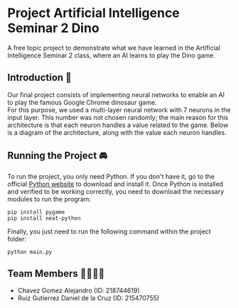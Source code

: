 # Project Artificial Intelligence Seminar 2 Dino

A free topic project to demonstrate what we have learned in the Artificial Intelligence Seminar 2 class, where an AI learns to play the Dino game.

## Introduction 🚀
Our final project consists of implementing neural networks to enable an AI to play the famous Google Chrome dinosaur game. <br>
For this purpose, we used a multi-layer neural network with 7 neurons in the input layer. This number was not chosen randomly; the main reason for this architecture is that each neuron handles a value related to the game. Below is a diagram of the architecture, along with the value each neuron handles.

## Running the Project 🚘
To run the project, you only need Python. If you don't have it, go to the official <a href="https://www.python.org/" target="_blank">Python website</a> to download and install it. Once Python is installed and verified to be working correctly, you need to download the necessary modules to run the program:
```
pip install pygame
pip install neat-python   
```
Finally, you just need to run the following command within the project folder:
```
python main.py   
```

## Team Members 👨‍🚀👨‍🚀
- Chavez Gomez Alejandro (ID: 218744619)
- Ruiz Gutierrez Daniel de la Cruz (ID: 215470755)
